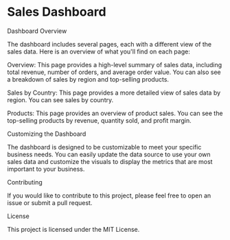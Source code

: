 # Sales Dashboard
Dashboard Overview

The dashboard includes several pages, each with a different view of the sales data. Here is an overview of what you'll find on each page:

Overview: This page provides a high-level summary of sales data, including total revenue, number of orders, and average order value. You can also see a breakdown of sales by region and top-selling products.

Sales by Country: This page provides a more detailed view of sales data by region. You can see sales by country.

Products: This page provides an overview of product sales. You can see the top-selling products by revenue, quantity sold, and profit margin.

Customizing the Dashboard

The dashboard is designed to be customizable to meet your specific business needs. You can easily update the data source to use your own sales data and customize the visuals to display the metrics that are most important to your business.

Contributing

If you would like to contribute to this project, please feel free to open an issue or submit a pull request.

License

This project is licensed under the MIT License.
